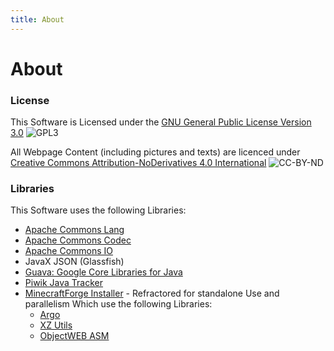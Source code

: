 ```yaml
---
title: About
---
```

# About

### License
This Software is Licensed under the [GNU General Public License Version 3.0](https://www.gnu.org/licenses/gpl-3.0.en.html)
![GPL3](https://www.gnu.org/graphics/gplv3-127x51.png) 

All Webpage Content (including pictures and texts) are licenced under [Creative Commons Attribution-NoDerivatives 4.0 International](http://creativecommons.org/licenses/by-nd/4.0/)
![CC-BY-ND](https://i.creativecommons.org/l/by-nd/4.0/88x31.png)

### Libraries
This Software uses the following Libraries:
- [Apache Commons Lang](https://commons.apache.org/proper/commons-lang/)
- [Apache Commons Codec](https://commons.apache.org/proper/commons-codec/)
- [Apache Commons IO](https://commons.apache.org/proper/commons-io/)
- JavaX JSON (Glassfish)
- [Guava: Google Core Libraries for Java](https://github.com/google/guava)
- [Piwik Java Tracker](https://github.com/piwik/piwik-java-tracker)
- [MinecraftForge Installer](https://github.com/MinecraftForge/Installer) - Refractored for standalone Use and parallelism
   Which use the following Libraries:
   - [Argo](http://argo.sourceforge.net/)
   - [XZ Utils](https://tukaani.org/xz/)
   - [ObjectWEB ASM](http://asm.ow2.org/)